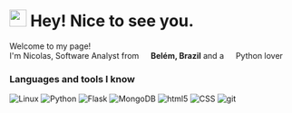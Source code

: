 <h1><img src="https://emojis.slackmojis.com/emojis/images/1531849430/4246/blob-sunglasses.gif?1531849430" width="30"/> Hey! Nice to see you.</h1>


<p>Welcome to my page! </br> I'm Nicolas, Software Analyst from <img src="https://github.com/Nik0lax/Nik0lax/assets/136096951/61bbb6b0-fdaf-4a3e-a76e-1ee4e01f07ac" width="13"/> <b>Belém, Brazil</b> and a <img src="https://github.com/Nik0lax/Nik0lax/assets/136096951/dc866bf5-bd20-4e46-a4d3-78b606343f75" width="13"/> Python lover </p>

<h3>Languages ​​and tools I know</h3>
<p>
  <img alt="Linux" src="https://img.shields.io/badge/-Linux-FCC624?style=flat-square&logo=linux&logoColor=white" />
  <img alt="Python" src="https://img.shields.io/badge/-Python-3776AB?style=flat-square&logo=python&logoColor=white" />
  <img alt="Flask" src="https://img.shields.io/badge/Flask-000000?style=flat-square&logo=flask&logoColor=white" />
  <img alt="MongoDB" src="https://img.shields.io/badge/-MongoDB-13aa52?style=flat-square&logo=mongodb&logoColor=white" />
  <img alt="html5" src="https://img.shields.io/badge/-HTML5-E34F26?style=flat-square&logo=html5&logoColor=white" />
  <img alt="CSS" src="https://img.shields.io/badge/CSS-239120?style=flat-square&logo=css3&logoColor=white" />
  <img alt="git" src="https://img.shields.io/badge/-Git-F05032?style=flat-square&logo=git&logoColor=white" />
</p>
